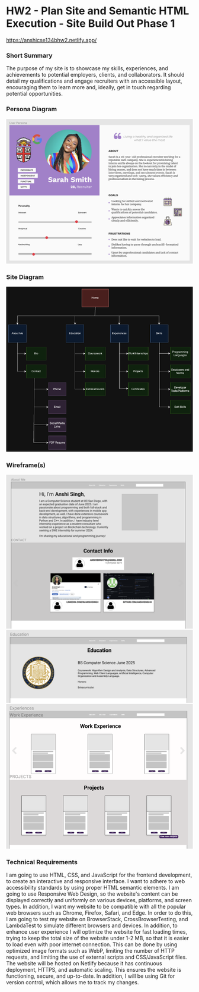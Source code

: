 # HW2 - Plan Site and Semantic HTML Execution - Site Build Out Phase 1

https://anshicse134bhw2.netlify.app/

### Short Summary
The purpose of my site is to showcase my skills, experiences, and achievements to potential employers, clients, and collaborators. It should detail my qualifications and engage recruiters with an accessible layout, encouraging them to learn more and, ideally, get in touch regarding potential opportunities.

### Persona Diagram
![](personadiagram.png)

### Site Diagram
![](sitediagram.png)

### Wireframe(s)
![](aboutmewireframe.png)
![](educationwireframe.png)
![](experiencewireframe.png)

### Technical Requirements
I am going to use HTML, CSS, and JavaScript for the frontend development, to create an interactive and responsive interface. I want to adhere to web accessibility standards by using proper HTML semantic elements. I am going to use Responsive Web Design, so the website's content can be displayed correctly and uniformly on various devices, platforms, and screen types. In addition, I want my website to be compatible with all the popular web browsers such as Chrome, Firefox, Safari, and Edge. In order to do this, I am going to test my website on BrowserStack, CrossBrowserTesting, and LambdaTest to simulate different browsers and devices. In addition, to enhance user experience I will optimize the website for fast loading times, trying to keep the total size of the website under 1-2 MB, so that it is easier to load even with poor internet connection.  This can be done by using optimized image formats such as WebP, limiting the number of HTTP requests, and limiting the use of external scripts and CSS/JavaScript files. The website will be hosted on Netlify because it has continuous deployment, HTTPS, and automatic scaling. This ensures the website is functioning, secure, and up-to-date. In addition, I will be using Git for version control, which allows me to track my changes.







